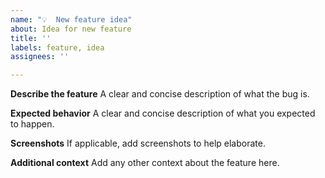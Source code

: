 ```yaml
---
name: "💡  New feature idea"
about: Idea for new feature
title: ''
labels: feature, idea
assignees: ''

---
```



**Describe the feature**
A clear and concise description of what the bug is.

**Expected behavior**
A clear and concise description of what you expected to happen.

**Screenshots**
If applicable, add screenshots to help elaborate.

**Additional context**
Add any other context about the feature here.
